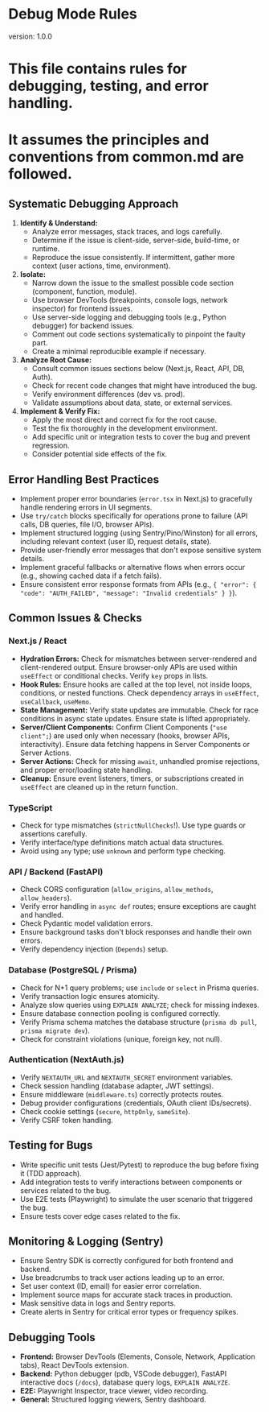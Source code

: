 # Debug Mode Rules

version: 1.0.0

# This file contains rules for debugging, testing, and error handling.

# It assumes the principles and conventions from common.md are followed.

## Systematic Debugging Approach

1.  **Identify & Understand:**
    - Analyze error messages, stack traces, and logs carefully.
    - Determine if the issue is client-side, server-side, build-time, or runtime.
    - Reproduce the issue consistently. If intermittent, gather more context (user actions, time, environment).
2.  **Isolate:**
    - Narrow down the issue to the smallest possible code section (component, function, module).
    - Use browser DevTools (breakpoints, console logs, network inspector) for frontend issues.
    - Use server-side logging and debugging tools (e.g., Python debugger) for backend issues.
    - Comment out code sections systematically to pinpoint the faulty part.
    - Create a minimal reproducible example if necessary.
3.  **Analyze Root Cause:**
    - Consult common issues sections below (Next.js, React, API, DB, Auth).
    - Check for recent code changes that might have introduced the bug.
    - Verify environment differences (dev vs. prod).
    - Validate assumptions about data, state, or external services.
4.  **Implement & Verify Fix:**
    - Apply the most direct and correct fix for the root cause.
    - Test the fix thoroughly in the development environment.
    - Add specific unit or integration tests to cover the bug and prevent regression.
    - Consider potential side effects of the fix.

## Error Handling Best Practices

- Implement proper error boundaries (`error.tsx` in Next.js) to gracefully handle rendering errors in UI segments.
- Use `try/catch` blocks specifically for operations prone to failure (API calls, DB queries, file I/O, browser APIs).
- Implement structured logging (using Sentry/Pino/Winston) for all errors, including relevant context (user ID, request details, state).
- Provide user-friendly error messages that don't expose sensitive system details.
- Implement graceful fallbacks or alternative flows when errors occur (e.g., showing cached data if a fetch fails).
- Ensure consistent error response formats from APIs (e.g., `{ "error": { "code": "AUTH_FAILED", "message": "Invalid credentials" } }`).

## Common Issues & Checks

### Next.js / React

- **Hydration Errors:** Check for mismatches between server-rendered and client-rendered output. Ensure browser-only APIs are used within `useEffect` or conditional checks. Verify `key` props in lists.
- **Hook Rules:** Ensure hooks are called at the top level, not inside loops, conditions, or nested functions. Check dependency arrays in `useEffect`, `useCallback`, `useMemo`.
- **State Management:** Verify state updates are immutable. Check for race conditions in async state updates. Ensure state is lifted appropriately.
- **Server/Client Components:** Confirm Client Components (`"use client";`) are used only when necessary (hooks, browser APIs, interactivity). Ensure data fetching happens in Server Components or Server Actions.
- **Server Actions:** Check for missing `await`, unhandled promise rejections, and proper error/loading state handling.
- **Cleanup:** Ensure event listeners, timers, or subscriptions created in `useEffect` are cleaned up in the return function.

### TypeScript

- Check for type mismatches (`strictNullChecks`!). Use type guards or assertions carefully.
- Verify interface/type definitions match actual data structures.
- Avoid using `any` type; use `unknown` and perform type checking.

### API / Backend (FastAPI)

- Check CORS configuration (`allow_origins`, `allow_methods`, `allow_headers`).
- Verify error handling in `async def` routes; ensure exceptions are caught and handled.
- Check Pydantic model validation errors.
- Ensure background tasks don't block responses and handle their own errors.
- Verify dependency injection (`Depends`) setup.

### Database (PostgreSQL / Prisma)

- Check for N+1 query problems; use `include` or `select` in Prisma queries.
- Verify transaction logic ensures atomicity.
- Analyze slow queries using `EXPLAIN ANALYZE`; check for missing indexes.
- Ensure database connection pooling is configured correctly.
- Verify Prisma schema matches the database structure (`prisma db pull`, `prisma migrate dev`).
- Check for constraint violations (unique, foreign key, not null).

### Authentication (NextAuth.js)

- Verify `NEXTAUTH_URL` and `NEXTAUTH_SECRET` environment variables.
- Check session handling (database adapter, JWT settings).
- Ensure middleware (`middleware.ts`) correctly protects routes.
- Debug provider configurations (credentials, OAuth client IDs/secrets).
- Check cookie settings (`secure`, `httpOnly`, `sameSite`).
- Verify CSRF token handling.

## Testing for Bugs

- Write specific unit tests (Jest/Pytest) to reproduce the bug before fixing it (TDD approach).
- Add integration tests to verify interactions between components or services related to the bug.
- Use E2E tests (Playwright) to simulate the user scenario that triggered the bug.
- Ensure tests cover edge cases related to the fix.

## Monitoring & Logging (Sentry)

- Ensure Sentry SDK is correctly configured for both frontend and backend.
- Use breadcrumbs to track user actions leading up to an error.
- Set user context (ID, email) for easier error correlation.
- Implement source maps for accurate stack traces in production.
- Mask sensitive data in logs and Sentry reports.
- Create alerts in Sentry for critical error types or frequency spikes.

## Debugging Tools

- **Frontend:** Browser DevTools (Elements, Console, Network, Application tabs), React DevTools extension.
- **Backend:** Python debugger (pdb, VSCode debugger), FastAPI interactive docs (`/docs`), database query logs, `EXPLAIN ANALYZE`.
- **E2E:** Playwright Inspector, trace viewer, video recording.
- **General:** Structured logging viewers, Sentry dashboard.
